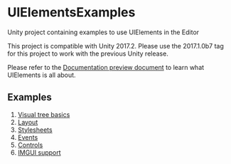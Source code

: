 # UIElementsExamples
Unity project containing examples to use UIElements in the Editor

This project is compatible with Unity 2017.2.
Please use the 2017.1.0b7 tag for this project to work with the previous Unity release.

Please refer to the [Documentation preview document](https://docs.google.com/document/d/19MzE8uTK_UjtYZkrrb7oMuNHF_nFpjBPdBIvgMBRNew/edit?usp=sharing) to learn what UIElements is all about.

## Examples

1. [Visual tree basics](Assets/Editor/E01_VisualTree.cs)
2. [Layout](Assets/Editor/E02_Layout.cs)
3. [Stylesheets](Assets/Editor/E03_StyleSheet.cs)
4. [Events](Assets/Editor/E04_Events.cs)
5. [Controls](Assets/Editor/E05_Controls.cs)
6. [IMGUI support](Assets/Editor/E06_IMGUISupport.cs)
